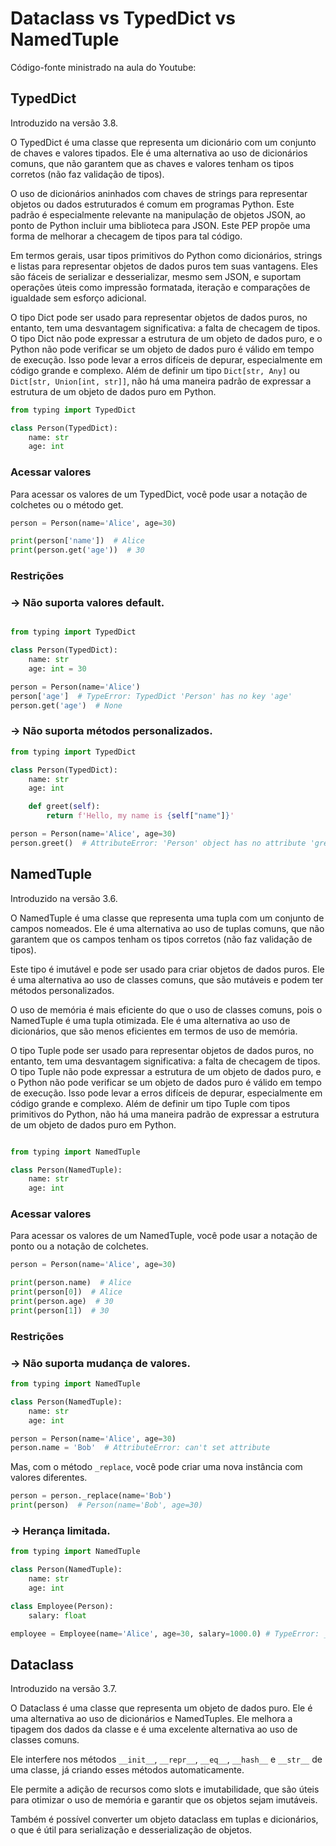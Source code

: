 # Dataclass vs TypedDict vs NamedTuple

Código-fonte ministrado na aula do Youtube: 

## TypedDict

Introduzido na versão 3.8.

O TypedDict é uma classe que representa um dicionário com um conjunto de chaves e valores tipados. Ele é uma alternativa ao uso de dicionários comuns, que não garantem que as chaves e valores tenham os tipos corretos (não faz validação de tipos).

O uso de dicionários aninhados com chaves de strings para representar objetos ou dados estruturados é comum em programas Python. Este padrão é especialmente relevante na manipulação de objetos JSON, ao ponto de Python incluir uma biblioteca para JSON. Este PEP propõe uma forma de melhorar a checagem de tipos para tal código.

Em termos gerais, usar tipos primitivos do Python como dicionários, strings e listas para representar objetos de dados puros tem suas vantagens. Eles são fáceis de serializar e desserializar, mesmo sem JSON, e suportam operações úteis como impressão formatada, iteração e comparações de igualdade sem esforço adicional.

O tipo Dict pode ser usado para representar objetos de dados puros, no entanto, tem uma desvantagem significativa: a falta de checagem de tipos. O tipo Dict não pode expressar a estrutura de um objeto de dados puro, e o Python não pode verificar se um objeto de dados puro é válido em tempo de execução. Isso pode levar a erros difíceis de depurar, especialmente em código grande e complexo. Além de definir um tipo `Dict[str, Any]` ou `Dict[str, Union[int, str]]`, não há uma maneira padrão de expressar a estrutura de um objeto de dados puro em Python.

```python
from typing import TypedDict

class Person(TypedDict):
    name: str
    age: int
```


### Acessar valores

Para acessar os valores de um TypedDict, você pode usar a notação de colchetes ou o método get.

```python
person = Person(name='Alice', age=30)

print(person['name'])  # Alice
print(person.get('age'))  # 30
```

### Restrições

### &rarr; Não suporta valores default.

```python

from typing import TypedDict

class Person(TypedDict):
    name: str
    age: int = 30

person = Person(name='Alice')
person['age']  # TypeError: TypedDict 'Person' has no key 'age'
person.get('age')  # None
```


### &rarr; Não suporta métodos personalizados.

```python
from typing import TypedDict

class Person(TypedDict):
    name: str
    age: int

    def greet(self):
        return f'Hello, my name is {self["name"]}'

person = Person(name='Alice', age=30)
person.greet()  # AttributeError: 'Person' object has no attribute 'greet'
```

## NamedTuple

Introduzido na versão 3.6.

O NamedTuple é uma classe que representa uma tupla com um conjunto de campos nomeados. Ele é uma alternativa ao uso de tuplas comuns, que não garantem que os campos tenham os tipos corretos (não faz validação de tipos).

Este tipo é imutável e pode ser usado para criar objetos de dados puros. Ele é uma alternativa ao uso de classes comuns, que são mutáveis e podem ter métodos personalizados.

O uso de memória é mais eficiente do que o uso de classes comuns, pois o NamedTuple é uma tupla otimizada. Ele é uma alternativa ao uso de dicionários, que são menos eficientes em termos de uso de memória.

O tipo Tuple pode ser usado para representar objetos de dados puros, no entanto, tem uma desvantagem significativa:  a falta de checagem de tipos. O tipo Tuple não pode expressar a estrutura de um objeto de dados puro, e o Python não pode verificar se um objeto de dados puro é válido em tempo de execução. Isso pode levar a erros difíceis de depurar, especialmente em código grande e complexo. Além de definir um tipo Tuple com tipos primitivos do Python, não há uma maneira padrão de expressar a estrutura de um objeto de dados puro em Python.

```python

from typing import NamedTuple

class Person(NamedTuple):
    name: str
    age: int
```

### Acessar valores

Para acessar os valores de um NamedTuple, você pode usar a notação de ponto ou a notação de colchetes.

```python
person = Person(name='Alice', age=30)

print(person.name)  # Alice
print(person[0])  # Alice
print(person.age)  # 30
print(person[1])  # 30
```


### Restrições

### &rarr; Não suporta mudança de valores.

```python
from typing import NamedTuple

class Person(NamedTuple):
    name: str
    age: int

person = Person(name='Alice', age=30)
person.name = 'Bob'  # AttributeError: can't set attribute
```

Mas, com o método `_replace`, você pode criar uma nova instância com valores diferentes.

```python
person = person._replace(name='Bob')
print(person)  # Person(name='Bob', age=30)
```

### &rarr; Herança limitada.

```python
from typing import NamedTuple

class Person(NamedTuple):
    name: str
    age: int

class Employee(Person):
    salary: float

employee = Employee(name='Alice', age=30, salary=1000.0) # TypeError: __new__() got an unexpected keyword argument 'salary'
```


## Dataclass

Introduzido na versão 3.7.

O Dataclass é uma classe que representa um objeto de dados puro. Ele é uma alternativa ao uso de dicionários e NamedTuples. Ele melhora a tipagem dos dados da classe e é uma excelente alternativa ao uso de classes comuns.

Ele interfere nos métodos `__init__`, `__repr__`, `__eq__`, `__hash__` e `__str__` de uma classe, já criando esses métodos automaticamente.

Ele permite a adição de recursos como slots e imutabilidade, que são úteis para otimizar o uso de memória e garantir que os objetos sejam imutáveis.

Também é possível converter um objeto dataclass em tuplas e dicionários, o que é útil para serialização e desserialização de objetos.
